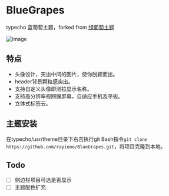﻿# BlueGrapes
typecho 蓝葡萄主题，forked from [绿葡萄主题](https://github.com/hongweipeng/GreenGrapes)

![image](https://github.com/rayiooo/GreenGrapes/blob/master/screenshot.png)

## 特点
* 头像设计，突出中间的图片，使你脱颖而出。
* header背景颗粒感突出。
* 支持自定义头像即测拉显示名称。
* 支持高分辨率视网膜屏幕，自适应手机及平板。
* 立体式标签云。

## 主题安装
在typecho/usr/theme目录下右击执行git Bash指令`git clone https://github.com/rayiooo/BlueGrapes.git`，将项目克隆到本地。

## Todo
- [ ] 侧边栏项目可选是否显示
- [ ] 主题配色扩充
